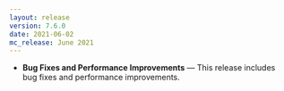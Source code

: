 ```yaml
---
layout: release
version: 7.6.0
date: 2021-06-02
mc_release: June 2021
---
```


* **Bug Fixes and Performance Improvements** — This release includes bug fixes and performance improvements.
